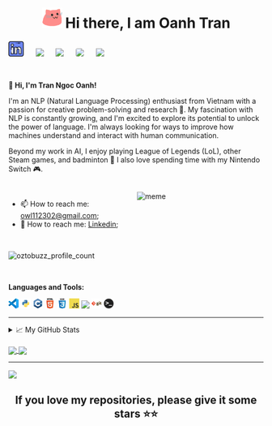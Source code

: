 

<!--
**Oztobuzz/Oztobuzz** is a ✨ _special_ ✨ repository because its `README.md` (this file) appears on your GitHub profile.

Here are some ideas to get you started:

- 🔭 I’m currently working on ...
- 🌱 I’m currently learning ...
- 👯 I’m looking to collaborate on ...
- 🤔 I’m looking for help with ...
- 💬 Ask me about ...
- 📫 How to reach me: ...
- 😄 Pronouns: ...
- ⚡ Fun fact: ...
-->

<center><h1><img src="https://raw.githubusercontent.com/Oztobuzz/Oztobuzz/main/meow_party.gif" width="40"/> Hi there, I am Oanh Tran </h1></center>

<p align="left">
<a href="https://www.linkedin.com/in/oanhtran2002/" target="_blank"><img height="30" src="https://raw.githubusercontent.com/AbhishekMaira10/AbhishekMaira10/master/linkedin.png?raw=true"></a>&nbsp;&nbsp;&nbsp;&nbsp;&nbsp;
<a href="https://www.facebook.com/oanhtran1123" target="_blank"><img height="30" src="https://upload.wikimedia.org/wikipedia/commons/thumb/0/05/Facebook_Logo_%282019%29.png/480px-Facebook_Logo_%282019%29.png"></a>&nbsp;&nbsp;&nbsp;&nbsp;&nbsp;
<a href="https://www.instagram.com/tno23112002" target="_blank"><img height="30" src="https://upload.wikimedia.org/wikipedia/commons/thumb/e/e7/Instagram_logo_2016.svg/2048px-Instagram_logo_2016.svg.png"></a>&nbsp;&nbsp;&nbsp;&nbsp;&nbsp;
<a href="https://twitter.com/tno_112302" target="_blank"><img height="29" src="https://img.freepik.com/premium-vector/new-twitter-logo-x-2023-twitter-x-logo-vector-download_691560-10809.jpg" style="border-radius: 3px;"></a>&nbsp;&nbsp;&nbsp;&nbsp;&nbsp;
<a href="https://huggingface.co/Oztobuzz" target="_blank"><img height="30" src="https://huggingface.co/datasets/huggingface/brand-assets/resolve/main/hf-logo.png" ></a>&nbsp;&nbsp;&nbsp;&nbsp;&nbsp;
</p>

<br>

<b>👋 Hi, I'm Tran Ngoc Oanh!</b>

I'm an NLP (Natural Language Processing) enthusiast from Vietnam with a passion for creative problem-solving and research 📝.  My fascination with NLP is constantly growing, and I'm excited to explore its potential to unlock the power of language.  I'm always looking for ways to improve how machines understand and interact with human communication.

Beyond my work in AI, I enjoy playing League of Legends (LoL), other Steam games, and badminton 🏸 I also love spending time with my Nintendo Switch 🎮.


<br>


<!-- https://media.giphy.com/media/SWoSkN6DxTszqIKEqv/giphy.gif -->
<!-- <img align="right" height="250" width="400" alt="GIF" src="https://miro.medium.com/max/1360/1*IRGHmiGsa16stedQvIaZfw.gif" /> -->

<img align="right" alt="meme" height = "200" width = "250" src="https://datasciencedojo.com/wp-content/uploads/20-1.jpg" />

 - 📫 How to reach me: [owl112302@gmail.com](mailto:owl112302@gmail.com);
 - 🔗 How to reach me: [Linkedin](https://www.linkedin.com/in/oanhtran2002/);
 


 <br>

 <p align="left"> <img src="https://komarev.com/ghpvc/?username=Oztobuzz&color=blueviolet" alt="oztobuzz_profile_count" /> </p>
 
 </br>

**Languages and Tools:**
<br>

<code><img height="20" src="https://raw.githubusercontent.com/github/explore/80688e429a7d4ef2fca1e82350fe8e3517d3494d/topics/visual-studio-code/visual-studio-code.png"></code>
<code><img height="20" src="https://raw.githubusercontent.com/github/explore/80688e429a7d4ef2fca1e82350fe8e3517d3494d/topics/python/python.png"></code>
<code><img height="20" src="https://raw.githubusercontent.com/github/explore/80688e429a7d4ef2fca1e82350fe8e3517d3494d/topics/cpp/cpp.png"></code>
<code><img height = "20" src = "https://raw.githubusercontent.com/github/explore/80688e429a7d4ef2fca1e82350fe8e3517d3494d/topics/html/html.png"></code>
<code><img height = "20" src = "https://raw.githubusercontent.com/github/explore/80688e429a7d4ef2fca1e82350fe8e3517d3494d/topics/css/css.png"></code>
<code><img height="20" src="https://raw.githubusercontent.com/github/explore/80688e429a7d4ef2fca1e82350fe8e3517d3494d/topics/javascript/javascript.png"></code>
<code><img height="20" src="https://cdn.iconscout.com/icon/free/png-256/free-flask-51-285137.png"></code>
<code><img height="20" src="https://raw.githubusercontent.com/github/explore/80688e429a7d4ef2fca1e82350fe8e3517d3494d/topics/git/git.png"></code>
<code><img height="20" src="https://raw.githubusercontent.com/github/explore/80688e429a7d4ef2fca1e82350fe8e3517d3494d/topics/terminal/terminal.png"></code>


---
<!--### 📢 Find me elsewhere-->
<!--<p align="left">-->
<!--  <a href="https://www.codechef.com/users/abhimaira_10">-->
<!--    <img src="https://raw.githubusercontent.com/AbhishekMaira10/AbhishekMaira10/master/Resources/svg/codechef.svg" alt="codechef" style="vertical-align:top; margin:4px">-->
<!--  </a>&nbsp;&nbsp;&nbsp;-->
  
<!--  <a href="https://leetcode.com/abhishekmaira1999/">-->
<!--    <img src="https://raw.githubusercontent.com/AbhishekMaira10/AbhishekMaira10/master/Resources/svg/leetcode.svg" alt="leetcode" style="vertical-align:top; margin:4px">-->
<!--  </a>&nbsp;&nbsp;&nbsp;-->

<!--  <a href="https://www.hackerrank.com/abhishekmaira191">-->
<!--    <img src="https://raw.githubusercontent.com/AbhishekMaira10/AbhishekMaira10/master/Resources/svg/hackerrank.svg" alt="hackerrank" style="vertical-align:top; margin:4px">-->
<!--  </a>&nbsp;&nbsp;&nbsp;-->
  
<!--  <a href="https://www.codewars.com/users/abhimaira_10">-->
<!--    <img src="https://raw.githubusercontent.com/AbhishekMaira10/AbhishekMaira10/master/Resources/svg/codewars.svg" alt="codewars" style="vertical-align:top; margin:4px">-->
<!--  </a> &nbsp;&nbsp;&nbsp;-->
<!--</p>-->

<!--<hr>-->

<details>
<summary>📈 My GitHub Stats</summary>
</details>
</br>
<a href="https://github.com/Oztobuzz/Smarthome_Forecaster" target="_blank" >
  <img height = "120" align="center" src="https://github-readme-stats.vercel.app/api/pin/?username=Oztobuzz&repo=Smarthome_Forecaster&theme=dracula"  />
</a>

<a href="https://github.com/Oztobuzz/HCMUT_PPL_Sem222_MT22" target="_blank">
 <img height = "120" align="center" src="https://github-readme-stats.vercel.app/api/pin/?username=Oztobuzz&repo=HCMUT_PPL_Sem222_MT22&theme=dracula" />
</a>

<hr>
<!-- <a href="https://github.com/anuraghazra/github-readme-stats">
  <img height="140" align="center" src="https://github-readme-stats.vercel.app/api?username=Oztobuzz&theme=dracula&layout=compact" />
</a>
 -->
<a href="https://github.com/anuraghazra/convoychat">
  <img height="140" align="center" src="https://github-readme-stats.vercel.app/api/top-langs?username=Oztobuzz&layout=compact&langs_count=6&card_width=320&theme=dracula"/>
</a>

<div align="center">

## If you love my repositories, please give it some stars ⭐⭐

</div>
